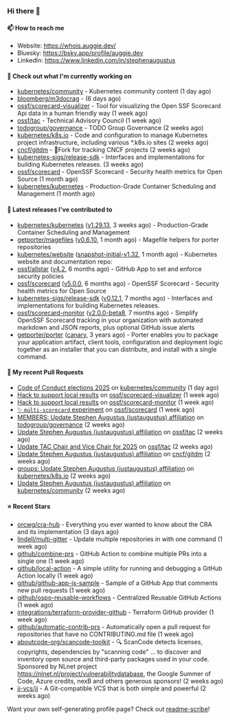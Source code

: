 ### Hi there 👋

#### 📫 How to reach me

- Website: https://whois.auggie.dev/
- Bluesky: https://bsky.app/profile/auggie.dev
- LinkedIn: https://www.linkedin.com/in/stephenaugustus

#### 👷 Check out what I'm currently working on

- [kubernetes/community](https://github.com/kubernetes/community) - Kubernetes community content (1 day ago)
- [bloomberg/m3docrag](https://github.com/bloomberg/m3docrag) -  (6 days ago)
- [ossf/scorecard-visualizer](https://github.com/ossf/scorecard-visualizer) - Tool for visualizing the Open SSF Scorecard Api data in a human friendly way (1 week ago)
- [ossf/tac](https://github.com/ossf/tac) - Technical Advisory Council (1 week ago)
- [todogroup/governance](https://github.com/todogroup/governance) - TODO Group Governance (2 weeks ago)
- [kubernetes/k8s.io](https://github.com/kubernetes/k8s.io) - Code and configuration to manage Kubernetes project infrastructure, including various *.k8s.io sites (2 weeks ago)
- [cncf/gitdm](https://github.com/cncf/gitdm) - 📜Fork for tracking CNCF projects (2 weeks ago)
- [kubernetes-sigs/release-sdk](https://github.com/kubernetes-sigs/release-sdk) - Interfaces and implementations for building Kubernetes releases. (3 weeks ago)
- [ossf/scorecard](https://github.com/ossf/scorecard) - OpenSSF Scorecard - Security health metrics for Open Source (1 month ago)
- [kubernetes/kubernetes](https://github.com/kubernetes/kubernetes) - Production-Grade Container Scheduling and Management (1 month ago)

#### 🔭 Latest releases I've contributed to

- [kubernetes/kubernetes](https://github.com/kubernetes/kubernetes) ([v1.29.13](https://github.com/kubernetes/kubernetes/releases/tag/v1.29.13), 3 weeks ago) - Production-Grade Container Scheduling and Management
- [getporter/magefiles](https://github.com/getporter/magefiles) ([v0.6.10](https://github.com/getporter/magefiles/releases/tag/v0.6.10), 1 month ago) - Magefile helpers for porter repositories
- [kubernetes/website](https://github.com/kubernetes/website) ([snapshot-initial-v1.32](https://github.com/kubernetes/website/releases/tag/snapshot-initial-v1.32), 1 month ago) - Kubernetes website and documentation repo: 
- [ossf/allstar](https://github.com/ossf/allstar) ([v4.2](https://github.com/ossf/allstar/releases/tag/v4.2), 6 months ago) - GitHub App to set and enforce security policies
- [ossf/scorecard](https://github.com/ossf/scorecard) ([v5.0.0](https://github.com/ossf/scorecard/releases/tag/v5.0.0), 6 months ago) - OpenSSF Scorecard - Security health metrics for Open Source
- [kubernetes-sigs/release-sdk](https://github.com/kubernetes-sigs/release-sdk) ([v0.12.1](https://github.com/kubernetes-sigs/release-sdk/releases/tag/v0.12.1), 7 months ago) - Interfaces and implementations for building Kubernetes releases.
- [ossf/scorecard-monitor](https://github.com/ossf/scorecard-monitor) ([v2.0.0-beta8](https://github.com/ossf/scorecard-monitor/releases/tag/v2.0.0-beta8), 7 months ago) - Simplify OpenSSF Scorecard tracking in your organization with automated markdown and JSON reports, plus optional GitHub issue alerts
- [getporter/porter](https://github.com/getporter/porter) ([canary](https://github.com/getporter/porter/releases/tag/canary), 3 years ago) - Porter enables you to package your application artifact, client tools, configuration and deployment logic together as an installer that you can distribute, and install with a single command.

#### 🔨 My recent Pull Requests

- [Code of Conduct elections 2025](https://github.com/kubernetes/community/pull/8314) on [kubernetes/community](https://github.com/kubernetes/community) (1 day ago)
- [Hack to support local results](https://github.com/ossf/scorecard-visualizer/pull/453) on [ossf/scorecard-visualizer](https://github.com/ossf/scorecard-visualizer) (1 week ago)
- [Hack to support local results](https://github.com/ossf/scorecard-monitor/pull/90) on [ossf/scorecard-monitor](https://github.com/ossf/scorecard-monitor) (1 week ago)
- [✨ `multi-scorecard` experiment](https://github.com/ossf/scorecard/pull/4502) on [ossf/scorecard](https://github.com/ossf/scorecard) (1 week ago)
- [MEMBERS: Update Stephen Augustus (justaugustus) affiliation](https://github.com/todogroup/governance/pull/372) on [todogroup/governance](https://github.com/todogroup/governance) (2 weeks ago)
- [Update Stephen Augustus (justaugustus) affiliation](https://github.com/ossf/tac/pull/440) on [ossf/tac](https://github.com/ossf/tac) (2 weeks ago)
- [Update TAC Chair and Vice Chair for 2025](https://github.com/ossf/tac/pull/436) on [ossf/tac](https://github.com/ossf/tac) (2 weeks ago)
- [Update Stephen Augustus (justaugustus) affiliation](https://github.com/cncf/gitdm/pull/587) on [cncf/gitdm](https://github.com/cncf/gitdm) (2 weeks ago)
- [groups: Update Stephen Augustus (justaugustus) affiliation](https://github.com/kubernetes/k8s.io/pull/7688) on [kubernetes/k8s.io](https://github.com/kubernetes/k8s.io) (2 weeks ago)
- [Update Stephen Augustus (justaugustus) affiliation](https://github.com/kubernetes/community/pull/8252) on [kubernetes/community](https://github.com/kubernetes/community) (2 weeks ago)

#### ⭐ Recent Stars

- [orcwg/cra-hub](https://github.com/orcwg/cra-hub) - Everything you ever wanted to know about the CRA and its implementation (3 days ago)
- [lindell/multi-gitter](https://github.com/lindell/multi-gitter) - Update multiple repositories in with one command (1 week ago)
- [github/combine-prs](https://github.com/github/combine-prs) - GitHub Action to combine multiple PRs into a single one (1 week ago)
- [github/local-action](https://github.com/github/local-action) - A simple utility for running and debugging a GitHub Action locally (1 week ago)
- [github/github-app-js-sample](https://github.com/github/github-app-js-sample) - Sample of a GitHub App that comments new pull requests (1 week ago)
- [github/ospo-reusable-workflows](https://github.com/github/ospo-reusable-workflows) - Centralized Reusable GitHub Actions (1 week ago)
- [integrations/terraform-provider-github](https://github.com/integrations/terraform-provider-github) - Terraform GitHub provider (1 week ago)
- [github/automatic-contrib-prs](https://github.com/github/automatic-contrib-prs) - Automatically open a pull request for repositories that have no CONTRIBUTING.md file (1 week ago)
- [aboutcode-org/scancode-toolkit](https://github.com/aboutcode-org/scancode-toolkit) - :mag: ScanCode detects licenses, copyrights, dependencies by &#34;scanning code&#34; ... to discover and inventory open source and third-party packages used in your code. Sponsored by NLnet project https://nlnet.nl/project/vulnerabilitydatabase, the Google Summer of Code, Azure credits, nexB and others generous sponsors! (2 weeks ago)
- [jj-vcs/jj](https://github.com/jj-vcs/jj) - A Git-compatible VCS that is both simple and powerful (2 weeks ago)



Want your own self-generating profile page? Check out [readme-scribe](https://github.com/muesli/readme-scribe)!
